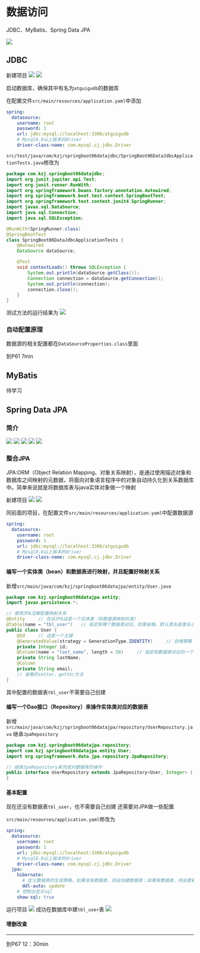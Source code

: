 # 数据访问

JDBC、MyBatis、Spring Data JPA

![](resources/2023-02-19-23-29-59.png)

## JDBC

新建项目
![](resources/2023-02-19-23-33-56.png)
![](resources/2023-02-19-23-35-18.png)

启动数据库，确保其中有名为```atguigudb```的数据库

在配置文件```src/main/resources/application.yaml```中添加
```yaml
spring:
  datasource:
    username: root
    password: 1
    url: jdbc:mysql://localhost:3306/atguigudb
    # Mysql8.0以上版本的driver
    driver-class-name: com.mysql.cj.jdbc.Driver
```

```src/test/java/com/kzj/springboot06datajdbc/SpringBoot06DataJdbcApplicationTests.java```修改为
```java
package com.kzj.springboot06datajdbc;
import org.junit.jupiter.api.Test;
import org.junit.runner.RunWith;
import org.springframework.beans.factory.annotation.Autowired;
import org.springframework.boot.test.context.SpringBootTest;
import org.springframework.test.context.junit4.SpringRunner;
import javax.sql.DataSource;
import java.sql.Connection;
import java.sql.SQLException;

@RunWith(SpringRunner.class)
@SpringBootTest
class SpringBoot06DataJdbcApplicationTests {
    @Autowired
    DataSource dataSource;

    @Test
    void contextLoads() throws SQLException {
        System.out.println(dataSource.getClass());
        Connection connection = dataSource.getConnection();
        System.out.println(connection);
        connection.close();
    }
}
 ```

测试方法的运行结果为
![](resources/2023-02-19-23-54-56.png)

### 自动配置原理

数据源的相关配置都在```DataSourceProperties.class```里面

到P61 7min









## MyBatis


待学习






## Spring Data JPA

### 简介

![](resources/2023-02-20-00-01-42.png)
![](resources/2023-02-20-00-03-09.png)
![](resources/2023-02-20-00-05-03.png)
![](resources/2023-02-20-00-05-19.png)
![](resources/2023-02-20-00-07-01.png)

### 整合JPA

JPA:ORM（Object Relation Mapping、对象关系映射），是通过使用描述对象和数据库之间映射的元数据，将面向对象语言程序中的对象自动持久化到关系数据库中。简单来说就是将数据库表与java实体对象做一个映射

新建项目
![](resources/2023-02-20-00-09-20.png)
![](resources/2023-02-20-00-10-32.png)

同前面的项目，在配置文件```src/main/resources/application.yaml```中配置数据源
```yaml
spring:
  datasource:
    username: root
    password: 1
    url: jdbc:mysql://localhost:3306/atguigudb
    # Mysql8.0以上版本的driver
    driver-class-name: com.mysql.cj.jdbc.Driver
```

#### 编写一个实体类（bean）和数据表进行映射，并且配置好映射关系

新增```src/main/java/com/kzj/springboot06datajpa/entity/User.java```
```java
package com.kzj.springboot06datajpa.entity;
import javax.persistence.*;

// 使用JPA注解配置映射关系
@Entity     // 告诉JPA这是一个实体类（和数据表映射的类）
@Table(name = "tbl_user")   // 指定和哪个数据表对应，如果省略，默认表名是类名小写（user）
public class User {
    @Id     // 这是一个主键
    @GeneratedValue(strategy = GenerationType.IDENTITY)     // 自增策略
    private Integer id;
    @Column(name = "last_name", length = 50)     // 指定和数据表对应的一个列，如果省略，默认列名是属性名
    private String lastName;
    @Column
    private String email;
    // 省略的setter、getter方法
}
```
其中配置的数据表```tbl_user```不需要自己创建

#### 编写一个Dao接口（Repository）来操作实体类对应的数据表

新增```src/main/java/com/kzj/springboot06datajpa/repository/UserRepository.java```
继承```JpaRepository```
```java
package com.kzj.springboot06datajpa.repository;
import com.kzj.springboot06datajpa.entity.User;
import org.springframework.data.jpa.repository.JpaRepository;

// 继承JpaRepository来完成对数据库的操作
public interface UserRepository extends JpaRepository<User, Integer> {
}
```

#### 基本配置

现在还没有数据表```tbl_user```，也不需要自己创建
还需要对JPA做一些配置

```src/main/resources/application.yaml```修改为
```yaml
spring:
  datasource:
    username: root
    password: 1
    url: jdbc:mysql://localhost:3306/atguigudb
    # Mysql8.0以上版本的driver
    driver-class-name: com.mysql.cj.jdbc.Driver
  jpa:
    hibernate:
      # 定义数据表的生成策略，如果没有数据表，则会创建数据表；如果有数据表，则会更新数据表结构
      ddl-auto: update
    # 控制台显示sql
    show-sql: true
 ```

运行项目
![](resources/2023-02-20-00-57-46.png)
成功在数据库中建```tbl_user```表
![](resources/2023-02-20-00-58-38.png)

#### 增删改查












---

到P67  12：30min



